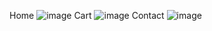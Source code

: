 Home
![image](https://user-images.githubusercontent.com/96046778/173220061-54c475c3-6894-4af3-992b-4df090cc115c.png)
Cart 
![image](https://user-images.githubusercontent.com/96046778/173220075-ed0f2a1b-68d9-44bc-b02a-ff2d0e29dc03.png)
Contact
![image](https://user-images.githubusercontent.com/96046778/173220100-87398584-5fd6-4fcc-abd9-af9f948e7ebc.png)
